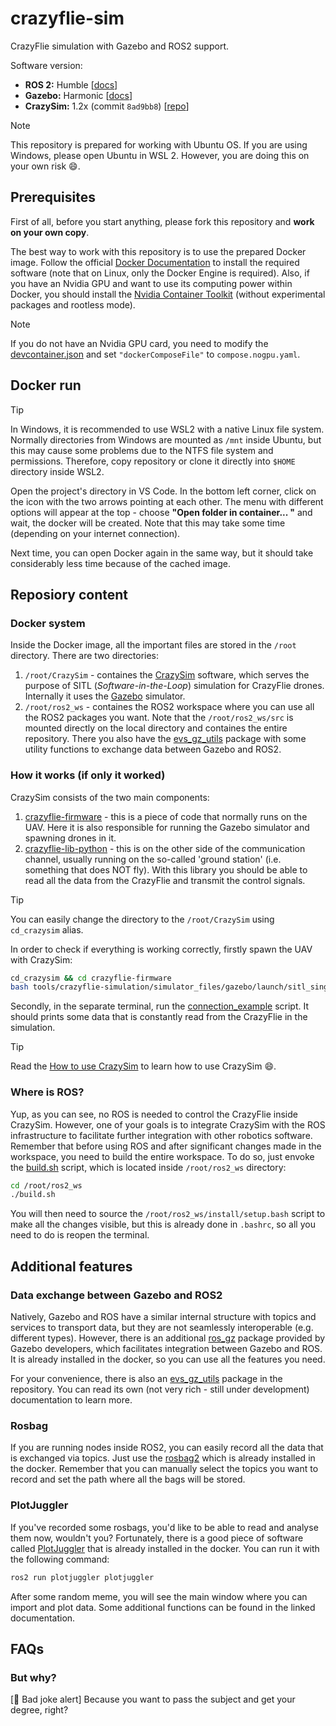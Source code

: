 # crazyflie-sim
CrazyFlie simulation with Gazebo and ROS2 support.

Software version: 
- **ROS 2:** Humble [[docs](https://docs.ros.org/en/humble/index.html)]
- **Gazebo:** Harmonic [[docs](https://gazebosim.org/docs/harmonic/getstarted/)]
- **CrazySim:** 1.2x (commit `8ad9bb8`) [[repo](https://github.com/gtfactslab/CrazySim/tree/8ad9bb8dfe8c827f349b3a224d47f7808c186d06)]

> [!NOTE]
> This repository is prepared for working with Ubuntu OS. 
> If you are using Windows, please open Ubuntu in WSL 2.
> However, you are doing this on your own risk :smile:.

## Prerequisites

First of all, before you start anything, please fork this repository and **work on your own copy**.

The best way to work with this repository is to use the prepared Docker image.
Follow the official [Docker Documentation](https://docs.docker.com/) to install the required software (note that on Linux, only the Docker Engine is required).
Also, if you have an Nvidia GPU and want to use its computing power within Docker, you should install the [Nvidia Container Toolkit](https://docs.nvidia.com/datacenter/cloud-native/container-toolkit/latest/install-guide.html) (without experimental packages and rootless mode).

> [!NOTE]
> If you do not have an Nvidia GPU card, you need to modify the [devcontainer.json](.devcontainer/devcontainer.json) and set `"dockerComposeFile"` to `compose.nogpu.yaml`.

## Docker run

> [!TIP]
> In Windows, it is recommended to use WSL2 with a native Linux file system.
> Normally directories from Windows are mounted as `/mnt` inside Ubuntu, but this may cause some problems due to the NTFS file system and permissions.
> Therefore, copy repository or clone it directly into `$HOME` directory inside WSL2.

Open the project's directory in VS Code.
In the bottom left corner, click on the icon with the two arrows pointing at each other.
The menu with different options will appear at the top - choose **"Open folder in container... "** and wait, the docker will be created.
Note that this may take some time (depending on your internet connection).

Next time, you can open Docker again in the same way, but it should take considerably less time because of the cached image.

## Reposiory content

### Docker system

Inside the Docker image, all the important files are stored in the `/root` directory.
There are two directories:
1. `/root/CrazySim` - containes the [CrazySim](https://github.com/gtfactslab/CrazySim/tree/8ad9bb8dfe8c827f349b3a224d47f7808c186d06?tab=readme-ov-file) software, which serves the purpose of SITL (*Software-in-the-Loop*) simulation for CrazyFlie drones.
Internally it uses the [Gazebo](https://gazebosim.org/docs/harmonic/getstarted/) simulator.
2. `/root/ros2_ws` - containes the ROS2 workspace where you can use all the ROS2 packages you want.
Note that the `/root/ros2_ws/src` is mounted directly on the local directory and containes the entire repository.
There you also have the [evs_gz_utils](https://github.com/vision-agh/evs_gz_utils) package with some utility functions to exchange data between Gazebo and ROS2.

### How it works (if only it worked)

CrazySim consists of the two main components:
1. [crazyflie-firmware](https://github.com/llanesc/crazyflie-firmware/tree/6a4d2d006ba3c394949582c1c2eedd4b84fce17e) - this is a piece of code that normally runs on the UAV.
Here it is also responsible for running the Gazebo simulator and spawning drones in it.
2. [crazyflie-lib-python](https://github.com/llanesc/crazyflie-lib-python/tree/9f50dce2dbba7d3836a86f6965095dbb43242a07) - this is on the other side of the communication channel, usually running on the so-called 'ground station' (i.e. something that does NOT fly).
With this library you should be able to read all the data from the CrazyFlie and transmit the control signals.

> [!TIP]
> You can easily change the directory to the `/root/CrazySim` using `cd_crazysim` alias.

In order to check if everything is working correctly, firstly spawn the UAV with CrazySim:
``` bash
cd_crazysim && cd crazyflie-firmware
bash tools/crazyflie-simulation/simulator_files/gazebo/launch/sitl_singleagent.sh -m crazyflie -x 0 -y 0
```

Secondly, in the separate terminal, run the [connection_example](./connection_example.py) script.
It should prints some data that is constantly read from the CrazyFlie in the simulation.

> [!TIP]
> Read the [How to use CrazySim](https://github.com/gtfactslab/CrazySim/tree/8ad9bb8dfe8c827f349b3a224d47f7808c186d06?tab=readme-ov-file#how-to-use) to learn how to use CrazySim :smile:.

### Where is ROS?

Yup, as you can see, no ROS is needed to control the CrazyFlie inside CrazySim.
However, one of your goals is to integrate CrazySim with the ROS infrastructure to facilitate further integration with other robotics software.
Remember that before using ROS and after significant changes made in the workspace, you need to build the entire workspace.
To do so, just envoke the [build.sh](.devcontainer/build.sh) script, which is located inside `/root/ros2_ws` directory:
``` bash
cd /root/ros2_ws
./build.sh
```

You will then need to source the `/root/ros2_ws/install/setup.bash` script to make all the changes visible, but this is already done in `.bashrc`, so all you need to do is reopen the terminal.

## Additional features

### Data exchange between Gazebo and ROS2

Natively, Gazebo and ROS have a similar internal structure with topics and services to transport data, but they are not seamlessly interoperable (e.g. different types).
However, there is an additional [ros_gz](https://github.com/gazebosim/ros_gz) package provided by Gazebo developers, which facilitates integration between Gazebo and ROS.
It is already installed in the docker, so you can use all the features you need.

For your convenience, there is also an [evs_gz_utils](./evs_gz_utils/) package in the repository.
You can read its own (not very rich - still under development) documentation to learn more.

### Rosbag

If you are running nodes inside ROS2, you can easily record all the data that is exchanged via topics.
Just use the [rosbag2](https://github.com/ros2/rosbag2) which is already installed in the docker.
Remember that you can manually select the topics you want to record and set the path where all the bags will be stored.

### PlotJuggler

If you've recorded some rosbags, you'd like to be able to read and analyse them now, wouldn't you?
Fortunately, there is a good piece of software called [PlotJuggler](https://plotjuggler.io/) that is already installed in the docker.
You can run it with the following command:

```bash
ros2 run plotjuggler plotjuggler 
```
After some random meme, you will see the main window where you can import and plot data.
Some additional functions can be found in the linked documentation.

## FAQs

### But why?

[:loudspeaker: Bad joke alert]
Because you want to pass the subject and get your degree, right?